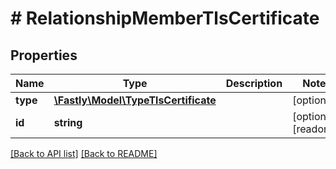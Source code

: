 # # RelationshipMemberTlsCertificate

## Properties

Name | Type | Description | Notes
------------ | ------------- | ------------- | -------------
**type** | [**\Fastly\Model\TypeTlsCertificate**](TypeTlsCertificate.md) |  | [optional] 
**id** | **string** |  | [optional] [readonly] 


[[Back to API list]](../../README.md#endpoints) [[Back to README]](../../README.md)
